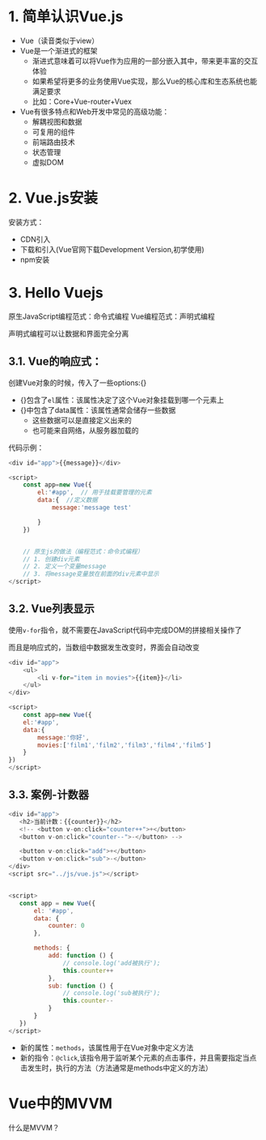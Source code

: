 # 1. 简单认识Vue.js
- Vue（读音类似于view）
- Vue是一个渐进式的框架
  - 渐进式意味着可以将Vue作为应用的一部分嵌入其中，带来更丰富的交互体验
  - 如果希望将更多的业务使用Vue实现，那么Vue的核心库和生态系统也能满足要求
  - 比如：Core+Vue-router+Vuex
- Vue有很多特点和Web开发中常见的高级功能：
  - 解耦视图和数据
  - 可复用的组件
  - 前端路由技术
  - 状态管理
  - 虚拟DOM


# 2. Vue.js安装
安装方式：
- CDN引入
- 下载和引入(Vue官网下载Development Version,初学使用)
- npm安装

# 3. Hello Vuejs
原生JavaScript编程范式：命令式编程
Vue编程范式：声明式编程

声明式编程可以让数据和界面完全分离


##  3.1. Vue的响应式：
创建Vue对象的时候，传入了一些options:{}
- {}包含了`el`属性：该属性决定了这个Vue对象挂载到哪一个元素上
- {}中包含了data属性：该属性通常会储存一些数据
  - 这些数据可以是直接定义出来的
  - 也可能来自网络，从服务器加载的

代码示例：
```js
<div id="app">{{message}}</div>

<script>
    const app=new Vue({
        el:'#app',  // 用于挂载要管理的元素
        data:{  //定义数据
            message:'message test'

        }
    })


    // 原生js的做法（编程范式：命令式编程）
    // 1. 创建div元素
    // 2. 定义一个变量message
    // 3. 将message变量放在前面的div元素中显示
</script>
```
## 3.2. Vue列表显示
使用`v-for`指令，就不需要在JavaScript代码中完成DOM的拼接相关操作了

而且是响应式的，当数组中数据发生改变时，界面会自动改变
```js
<div id="app">
    <ul>
        <li v-for="item in movies">{{item}}</li>
    </ul>
</div>

<script>
    const app=new Vue({
    el:'#app',
    data:{
        message:'你好',
        movies:['film1','film2','film3','film4','film5']
    }
})
</script>
 ```

 ## 3.3. 案例-计数器
 ```js
<div id="app">
    <h2>当前计数：{{counter}}</h2>
    <!-- <button v-on:click="counter++">+</button>
    <button v-on:click="counter--">-</button> -->

    <button v-on:click="add">+</button>
    <button v-on:click="sub">-</button>
</div>
<script src="../js/vue.js"></script>


<script>
    const app = new Vue({
        el: '#app',
        data: {
            counter: 0
        },

        methods: {
            add: function () {
                // console.log('add被执行');
                this.counter++
            },
            sub: function () {
                // console.log('sub被执行');
                this.counter--
            }
        }
    })
</script>
```

- 新的属性：`methods`，该属性用于在Vue对象中定义方法
- 新的指令：`@click`,该指令用于监听某个元素的点击事件，并且需要指定当点击发生时，执行的方法（方法通常是methods中定义的方法）

# Vue中的MVVM
什么是MVVM？









